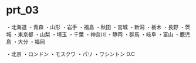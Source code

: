 prt_03
======

・北海道
・青森
・山形
・岩手
・福島
・秋田
・宮城
・新潟
・栃木
・長野
・茨城
・東京都
・山梨
・埼玉
・千葉
・神奈川
・静岡
・群馬
・岐阜
・富山
・鹿児島
・大分
・福岡


・北京
・ロンドン
・モスクワ
・パリ
・ワシントン D.C
